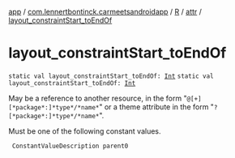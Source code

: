[app](../../../index.md) / [com.lennertbontinck.carmeetsandroidapp](../../index.md) / [R](../index.md) / [attr](index.md) / [layout_constraintStart_toEndOf](./layout_constraint-start_to-end-of.md)

# layout_constraintStart_toEndOf

`static val layout_constraintStart_toEndOf: `[`Int`](https://kotlinlang.org/api/latest/jvm/stdlib/kotlin/-int/index.html)
`static val layout_constraintStart_toEndOf: `[`Int`](https://kotlinlang.org/api/latest/jvm/stdlib/kotlin/-int/index.html)

May be a reference to another resource, in the form "`@[+][*package*:]*type*/*name*`" or a theme attribute in the form "`?[*package*:]*type*/*name*`".

Must be one of the following constant values.

     ConstantValueDescription parent0

